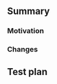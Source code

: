 <!--
Thanks for opening a PR!
Since this is a volunteer project and is very active, anything you can do to reduce the amount of time needed to review and merge your PR is appreciated.
The following steps will help get your PR merged quickly:

- Update the documentation
If you've added new functionality, update the README.md with an entry for your prop or event.
The entry should be inserted in alphabetical order.

- Provide an example of how to test the change
If the PR requires special testing setup provide all the relevant instructions and files. This may include a sample video file or URL, configuration, or setup steps.

- Focus the PR on only one area
If you're touching multiple different areas that aren't related, break the changes up into multiple PRs.

- Describe the changes
Add a note describing what your PR does. If there is a change to the behavior of the code, explain why it needs to be updated.
-->
## Summary

### Motivation

### Changes

## Test plan